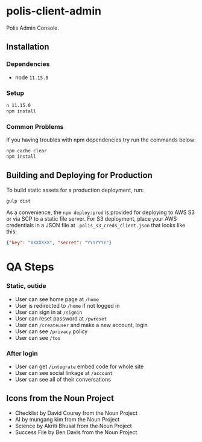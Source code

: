 # polis-client-admin

Polis Admin Console.

## Installation

### Dependencies

* node `11.15.0`

### Setup

```sh
n 11.15.0
npm install
```

### Common Problems

If you having troubles with npm dependencies try run the commands below:

```sh
npm cache clear
npm install
```

## Building and Deploying for Production

To build static assets for a production deployment, run:

```sh
gulp dist
```

As a convenience, the `npm deploy:prod` is provided for deploying to AWS S3 or
via SCP to a static file server. For S3 deployment, place your AWS credentials
in a JSON file at `.polis_s3_creds_client.json` that looks like this:

```json
{"key": "XXXXXXX", "secret": "YYYYYYY"}
```

# QA Steps

### Static, outide

- User can see home page at `/home`
- User is redirected to `/home` if not logged in
- User can sign in at `/signin`
- User can reset password at `/pwreset`
- User can `/createuser` and make a new account, login
- User can see `/privacy` policy
- User can see `/tos`

### After login

- User can get `/integrate` embed code for whole site
- User can see social linkage at `/account`
- User can see all of their conversations

## Icons from the Noun Project

* Checklist by David Courey from the Noun Project
* AI by mungang kim from the Noun Project
* Science by Akriti Bhusal from the Noun Project
* Success File by Ben Davis from the Noun Project
